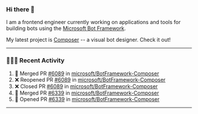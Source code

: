 ### Hi there 👋

I am a frontend engineer currently working on applications and tools for building bots using the [Microsoft Bot Framework](https://dev.botframework.com/).

My latest project is [Composer](https://github.com/microsoft/BotFramework-Composer) -- a visual bot designer. Check it out!

---

### 👨🏻‍💻 Recent Activity

<!--START_SECTION:activity-->
1. 🎉 Merged PR [#6089](https://github.com/microsoft/BotFramework-Composer/pull/6089) in [microsoft/BotFramework-Composer](https://github.com/microsoft/BotFramework-Composer)
2. ❌ Reopened PR [#6089](https://github.com/microsoft/BotFramework-Composer/pull/6089) in [microsoft/BotFramework-Composer](https://github.com/microsoft/BotFramework-Composer)
3. ❌ Closed PR [#6089](https://github.com/microsoft/BotFramework-Composer/pull/6089) in [microsoft/BotFramework-Composer](https://github.com/microsoft/BotFramework-Composer)
4. 🎉 Merged PR [#6339](https://github.com/microsoft/BotFramework-Composer/pull/6339) in [microsoft/BotFramework-Composer](https://github.com/microsoft/BotFramework-Composer)
5. 💪 Opened PR [#6339](https://github.com/microsoft/BotFramework-Composer/pull/6339) in [microsoft/BotFramework-Composer](https://github.com/microsoft/BotFramework-Composer)
<!--END_SECTION:activity-->

---

<!--
**a-b-r-o-w-n/a-b-r-o-w-n** is a ✨ _special_ ✨ repository because its `README.md` (this file) appears on your GitHub profile.

Here are some ideas to get you started:

- 🔭 I’m currently working on ...
- 🌱 I’m currently learning ...
- 👯 I’m looking to collaborate on ...
- 🤔 I’m looking for help with ...
- 💬 Ask me about ...
- 📫 How to reach me: ...
- 😄 Pronouns: ...
- ⚡ Fun fact: ...
-->
